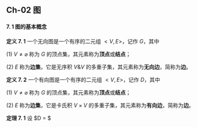 ## Ch-02  图

#### 7. 1  图的基本概念

**定义  7. 1**    一个无向图是一个有序的二元组 $<V, E>$，记作 $G$，其中

$(1)$ $V \neq \varnothing$ 称为 $G$ 的顶点集，其元素称为**顶点**或**结点**；

$(2)$ $E$ 称为**边集**，它是无序积 $V \& V$ 的多重子集，其元素称为**无向边**，简称为**边**。



**定义  7. 2**    一个有向图是一个有序的二元组 $<V, E>$，记作 $D$，其中

$(1)$ $V \neq \varnothing$ 称为 $G$ 的顶点集，其元素称为**顶点**或**结点**；

$(2)$ $E$ 称为**边集**，它是卡氏积 $V \times V$ 的多重子集，其元素称为**有向边**，简称为**边**。



**定理  7. 1**    设 $D = $

